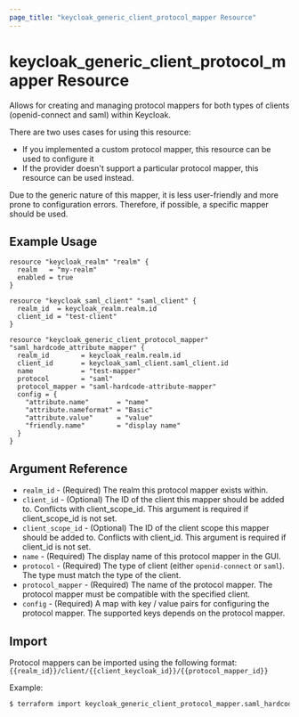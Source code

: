 ```yaml
---
page_title: "keycloak_generic_client_protocol_mapper Resource"
---
```


# keycloak\_generic\_client\_protocol\_mapper Resource

Allows for creating and managing protocol mappers for both types of clients (openid-connect and saml) within Keycloak.

There are two uses cases for using this resource:
* If you implemented a custom protocol mapper, this resource can be used to configure it
* If the provider doesn't support a particular protocol mapper, this resource can be used instead.

Due to the generic nature of this mapper, it is less user-friendly and more prone to configuration errors.
Therefore, if possible, a specific mapper should be used.

## Example Usage

```hcl
resource "keycloak_realm" "realm" {
  realm   = "my-realm"
  enabled = true
}

resource "keycloak_saml_client" "saml_client" {
  realm_id  = keycloak_realm.realm.id
  client_id = "test-client"
}

resource "keycloak_generic_client_protocol_mapper" "saml_hardcode_attribute_mapper" {
  realm_id        = keycloak_realm.realm.id
  client_id       = keycloak_saml_client.saml_client.id
  name            = "test-mapper"
  protocol        = "saml"
  protocol_mapper = "saml-hardcode-attribute-mapper"
  config = {
    "attribute.name"       = "name"
    "attribute.nameformat" = "Basic"
    "attribute.value"      = "value"
    "friendly.name"        = "display name"
  }
}
```

## Argument Reference

- `realm_id` - (Required) The realm this protocol mapper exists within.
- `client_id` - (Optional) The ID of the client this mapper should be added to. Conflicts with client_scope_id. This argument is required if client_scope_id is not set.
- `client_scope_id` - (Optional) The ID of the client scope this mapper should be added to. Conflicts with client_id. This argument is required if client_id is not set.
- `name` - (Required) The display name of this protocol mapper in the GUI.
- `protocol` - (Required) The type of client (either `openid-connect` or `saml`). The type must match the type of the client.
- `protocol_mapper` - (Required) The name of the protocol mapper. The protocol mapper must be compatible with the specified client.
- `config` - (Required) A map with key / value pairs for configuring the protocol mapper. The supported keys depends on the protocol mapper.

## Import

Protocol mappers can be imported using the following format: `{{realm_id}}/client/{{client_keycloak_id}}/{{protocol_mapper_id}}`

Example:

```bash
$ terraform import keycloak_generic_client_protocol_mapper.saml_hardcode_attribute_mapper my-realm/client/a7202154-8793-4656-b655-1dd18c181e14/71602afa-f7d1-4788-8c49-ef8fd00af0f4
```
